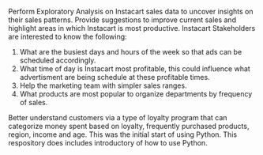 Perform Exploratory Analysis on Instacart sales data to uncover insights on their sales patterns. Provide suggestions to improve current sales and highlight areas in which Instacart is most productive. Instacart Stakeholders are interested to know the following:

1. What are the busiest days and hours of the week so that ads can be scheduled accordingly.
2. What time of day is Instacart most profitable, this could influence what advertisment are being schedule at these profitable times.
3. Help the marketing team with simpler sales ranges.
4. What products are most popular to organize departments by frequency of sales.

Better understand customers via a type of loyalty program that can categorize money spent based on loyalty, frequently purchased products, region, income and age.
This was the initial start of using Python. This respository does includes introductory of how to use Python.

